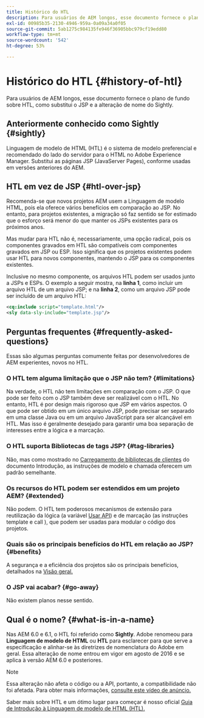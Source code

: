 ```yaml
---
title: Histórico do HTL
description: Para usuários de AEM longos, esse documento fornece o plano de fundo sobre HTL, como substitui o JSP e a alteração de nome do Sightly.
exl-id: 00985b35-2130-4946-959a-0a09a34a0f05
source-git-commit: 5ab1275c984135fe946f36905bbc979cf19edd80
workflow-type: tm+mt
source-wordcount: '542'
ht-degree: 53%

---
```



# Histórico do HTL {#history-of-htl}

Para usuários de AEM longos, esse documento fornece o plano de fundo sobre HTL, como substitui o JSP e a alteração de nome do Sightly.

## Anteriormente conhecido como Sightly {#sightly}

Linguagem de modelo de HTML (HTL) é o sistema de modelo preferencial e recomendado do lado do servidor para o HTML no Adobe Experience Manager. Substitui as páginas JSP (JavaServer Pages), conforme usadas em versões anteriores do AEM.

## HTL em vez de JSP {#htl-over-jsp}

Recomenda-se que novos projetos AEM usem a Linguagem de modelo HTML, pois ela oferece vários benefícios em comparação ao JSP. No entanto, para projetos existentes, a migração só faz sentido se for estimado que o esforço será menor do que manter os JSPs existentes para os próximos anos.

Mas mudar para HTL não é, necessariamente, uma opção radical, pois os componentes gravados em HTL são compatíveis com componentes gravados em JSP ou ESP. Isso significa que os projetos existentes podem usar HTL para novos componentes, mantendo o JSP para os componentes existentes.

Inclusive no mesmo componente, os arquivos HTL podem ser usados junto a JSPs e ESPs. O exemplo a seguir mostra, na **linha 1**, como incluir um arquivo HTL de um arquivo JSP; e na **linha 2**, como um arquivo JSP pode ser incluído de um arquivo HTL:

```xml
<cq:include script="template.html"/>
<sly data-sly-include="template.jsp"/>
```

## Perguntas frequentes  {#frequently-asked-questions}

Essas são algumas perguntas comumente feitas por desenvolvedores de AEM experientes, novos no HTL.

### O HTL tem alguma limitação que o JSP não tem? {#limitations}

Na verdade, o HTL não tem limitações em comparação com o JSP. O que pode ser feito com o JSP também deve ser realizável com o HTL. No entanto, HTL é por design mais rigoroso que JSP em vários aspectos. O que pode ser obtido em um único arquivo JSP, pode precisar ser separado em uma classe Java ou em um arquivo JavaScript para ser alcançável em HTL. Mas isso é geralmente desejado para garantir uma boa separação de interesses entre a lógica e a marcação.

### O HTL suporta Bibliotecas de tags JSP? {#tag-libraries}

Não, mas como mostrado no [Carregamento de bibliotecas de clientes](getting-started.md#loading-client-libraries) do documento Introdução, as instruções de modelo e chamada oferecem um padrão semelhante.

### Os recursos do HTL podem ser estendidos em um projeto AEM? {#extended}

Não podem. O HTL tem poderosos mecanismos de extensão para reutilização da lógica (a variável [Usar API](#use-api-for-accessing-logic)) e de marcação (as instruções template e call ), que podem ser usadas para modular o código dos projetos.

### Quais são os principais benefícios do HTL em relação ao JSP? {#benefits}

A segurança e a eficiência dos projetos são os principais benefícios, detalhados na [Visão geral.](overview.md)

### O JSP vai acabar? {#go-away}

Não existem planos nesse sentido.

## Qual é o nome? {#what-is-in-a-name}

Nas AEM 6.0 e 6.1, o HTL foi referido como **Sightly**. Adobe renomeou para **Linguagem de modelo de HTML** ou **HTL** para esclarecer para que serve a especificação e alinhar-se às diretrizes de nomenclatura do Adobe em geral. Essa alteração de nome entrou em vigor em agosto de 2016 e se aplica à versão AEM 6.0 e posteriores.

>[!NOTE]
>
>Essa alteração não afeta o código ou a API, portanto, a compatibilidade não foi afetada. Para obter mais informações, [consulte este vídeo de anúncio.](https://helpx.adobe.com/br/experience-manager/how-to/announce-htl.html)

Saber mais sobre HTL e um ótimo lugar para começar é nosso oficial [Guia de Introdução à Linguagem de modelo de HTML (HTL).](overview.md)
